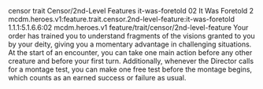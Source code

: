 <ability>
  <metadata>
    <class>censor</class>
    <feature_type>trait</feature_type>
    <file_dpath>Censor/2nd-Level Features</file_dpath>
    <item_id>it-was-foretold</item_id>
    <item_index>02</item_index>
    <item_name>It Was Foretold</item_name>
    <level>2</level>
    <scc>mcdm.heroes.v1:feature.trait.censor.2nd-level-feature:it-was-foretold</scc>
    <scdc>1.1.1:5.1.6.6:02</scdc>
    <source>mcdm.heroes.v1</source>
    <type>feature/trait/censor/2nd-level-feature</type>
  </metadata>
  <effects>
    <effect type="mundane">Your order has trained you to understand fragments of the visions granted to you by your deity, giving you a momentary advantage in challenging situations. At the start of an encounter, you can take one main action before any other creature and before your first turn. Additionally, whenever the Director calls for a montage test, you can make one free test before the montage begins, which counts as an earned success or failure as usual.</effect>
  </effects>
</ability>
